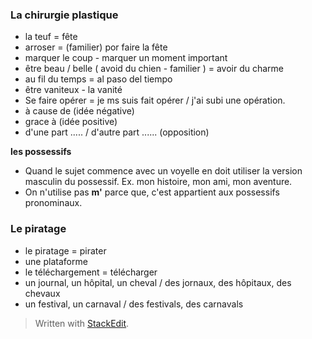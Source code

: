 


### La chirurgie plastique 
- la teuf = fête 
- arroser = (familier) por faire la fête
- marquer le coup - marquer un moment important
- être beau / belle  ( avoid du chien - familier ) = avoir du charme
-  au fil du temps = al paso del tiempo
- être vaniteux - la vanité
- Se faire opérer = je ms suis fait opérer / j'ai subi une opération.
- à cause de (idée négative)
- grace à (idée positive)
- d'une part ..... /  d'autre part ...... (opposition)

**les possessifs**
- Quand le sujet commence avec un voyelle en doit utiliser la version masculin du possessif. Ex. mon histoire, mon ami, mon aventure. 
- On n'utilise pas **m'** parce que, c'est appartient aux possessifs pronominaux. 

### Le piratage

- le piratage = pirater
- une plataforme
- le téléchargement = télécharger
- un journal, un hôpital, un cheval / des jornaux, des hôpitaux, des chevaux
- un festival, un carnaval / des festivals, des carnavals

> Written with [StackEdit](https://stackedit.io/).
<!--stackedit_data:
eyJoaXN0b3J5IjpbLTMyNzk1MTE4LDE5MzI2MDI5ODMsMTQxOD
U3NjA5NCwtMjA5NzA5MjU0OSwxMTQ3MjIwMDY0LC0xOTIxOTk1
NDI2LDQ2NTMxOTc2NiwxMzMyMTQwMjY1LC01MDM1NzU1OTgsLT
E1Mjc0NjI4NjVdfQ==
-->